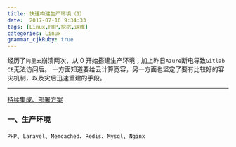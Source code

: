 ```yaml
---
title: 快速构建生产环境（1）
date:  2017-07-16 9:34:33
tags: [Linux,PHP,挖坑,运维]
categories: Linux
grammar_cjkRuby: true
---
```


经历了`阿里云`崩溃两次，从 0 开始搭建生产环境；加上昨日`Azure`断电导致`Gitlab CE`无法访问后。
一方面知道要给云计算宽容，另一方面也坚定了要有比较好的容灾机制，以及灾后迅速重建的手段。

<!-- more -->

---

[持续集成、部署方案](https://b.fengbl.cn/2017/03/25/2017-3-25-Plan-Of-CI-CD/)

### 一、生产环境

`PHP`、`Laravel`、`Memcached`、`Redis`、`Mysql`、`Nginx`